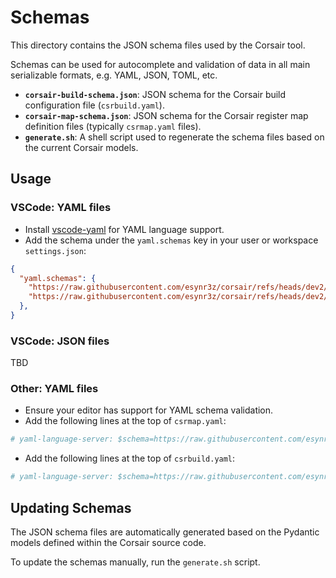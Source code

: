 # Schemas

This directory contains the JSON schema files used by the Corsair tool.

Schemas can be used for autocomplete and validation of data in all main serializable formats, e.g. YAML, JSON, TOML, etc.

*   **`corsair-build-schema.json`**: JSON schema for the Corsair build configuration file (`csrbuild.yaml`).
*   **`corsair-map-schema.json`**: JSON schema for the Corsair register map definition files (typically `csrmap.yaml` files).
*   **`generate.sh`**: A shell script used to regenerate the schema files based on the current Corsair models.

## Usage

### VSCode: YAML files

- Install [vscode-yaml](https://marketplace.visualstudio.com/items?itemName=redhat.vscode-yaml) for YAML language support.
- Add the schema under the `yaml.schemas` key in your user or workspace `settings.json`:

```json
{
  "yaml.schemas": {
    "https://raw.githubusercontent.com/esynr3z/corsair/refs/heads/dev2/schemas/corsair-build-schema.json": "*csrbuild.yaml",
    "https://raw.githubusercontent.com/esynr3z/corsair/refs/heads/dev2/schemas/corsair-map-schema.json": "*csrmap.yaml",
  },
}
```

### VSCode: JSON files

TBD

### Other: YAML files

- Ensure your editor has support for YAML schema validation.
- Add the following lines at the top of `csrmap.yaml`:

```yaml
# yaml-language-server: $schema=https://raw.githubusercontent.com/esynr3z/corsair/refs/heads/dev2/schemas/corsair-map-schema.json
```

- Add the following lines at the top of `csrbuild.yaml`:

```yaml
# yaml-language-server: $schema=https://raw.githubusercontent.com/esynr3z/corsair/refs/heads/dev2/schemas/corsair-build-schema.json
```

## Updating Schemas

The JSON schema files are automatically generated based on the Pydantic models defined within the Corsair source code.

To update the schemas manually, run the `generate.sh` script.
